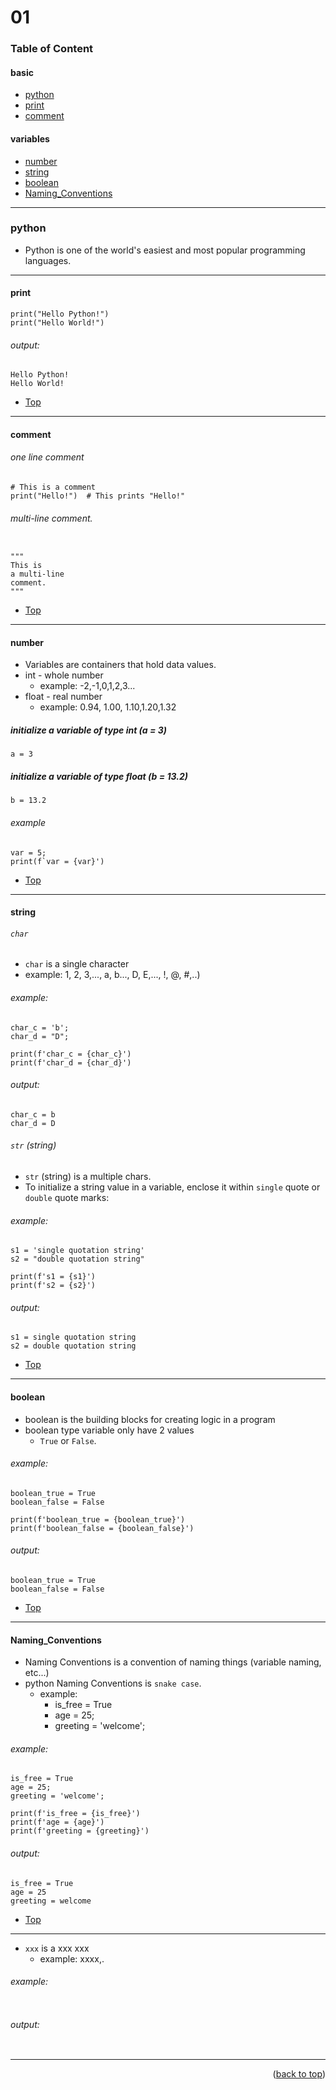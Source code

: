 # 01 

### Table of Content
#### basic
* [python](#python)
* [print](#print)
* [comment](#comment)

#### variables
* [number](#number)
* [string](#string)
* [boolean](#boolean)
* [Naming_Conventions](#Naming_Conventions)


----

### python

* Python is one of the world's easiest and most popular programming languages.

----

#### print

```
print("Hello Python!")
print("Hello World!")
```

###### output: 

```
Hello Python!
Hello World!
```


* [Top](#01)
----

#### comment

###### one line comment

```
# This is a comment
print("Hello!")  # This prints "Hello!"
```

###### multi-line comment.
```

"""
This is 
a multi-line 
comment.
"""
```

* [Top](#01)
----

#### number

* Variables are containers that hold data values.
* int - whole number
   * example: -2,-1,0,1,2,3...
* float - real number
   * example: 0.94, 1.00, 1.10,1.20,1.32

##### initialize a variable of type int (a = 3)
```
a = 3
```

#####  initialize a variable of type float (b = 13.2)
```
b = 13.2
```

###### example
```
var = 5;
print(f`var = {var}')
```

* [Top](#01)

----

#### string

###### `char` 
* `char` is a single character
* example: 1, 2, 3,..., a, b..., D, E,..., !, @, #,..)

###### example: 
```
char_c = 'b';
char_d = "D";

print(f'char_c = {char_c}')
print(f'char_d = {char_d}')
```

###### output: 

```
char_c = b
char_d = D
```


###### `str` (string) 
* `str` (string) is a multiple chars.
* To initialize a string value in a variable, enclose it within `single` quote or `double` quote marks:

###### example: 
```
s1 = 'single quotation string'
s2 = "double quotation string"

print(f's1 = {s1}')
print(f's2 = {s2}')
```

###### output: 

```
s1 = single quotation string
s2 = double quotation string
```

* [Top](#01)
----


#### boolean

* boolean is the building blocks for creating logic in a program
* boolean type variable only have 2 values
    * `True` or `False`.

###### example: 
```
boolean_true = True
boolean_false = False

print(f'boolean_true = {boolean_true}')
print(f'boolean_false = {boolean_false}')
```

###### output: 

```
boolean_true = True
boolean_false = False
```


* [Top](#01)
----

#### Naming_Conventions

* Naming Conventions is a convention of naming things (variable naming, etc...)
* python Naming Conventions is `snake case`.
    * example:
       * is_free = True
       * age = 25;
       * greeting = 'welcome';

###### example: 
```
is_free = True
age = 25;
greeting = 'welcome';

print(f'is_free = {is_free}')
print(f'age = {age}')
print(f'greeting = {greeting}')
```

###### output: 

```
is_free = True
age = 25
greeting = welcome
```


* [Top](#01)
----



* `xxx` is a xxx xxx
    * example: xxxx,.

###### example: 
```

```

###### output: 

```

```


----

<p align="right">(<a href="#topage">back to top</a>)</p>
<br/>
<br/>
